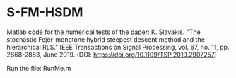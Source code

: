 # S-FM-HSDM
Matlab code for the numerical tests of the paper: K. Slavakis. "The stochastic Fejér-monotone hybrid steepest descent method and the hierarchical RLS." IEEE Transactions on Signal Processing, vol. 67, no. 11, pp. 2868-2883, June 2019. (DOI: https://doi.org/10.1109/TSP.2019.2907257)

Run the file: RunMe.m
